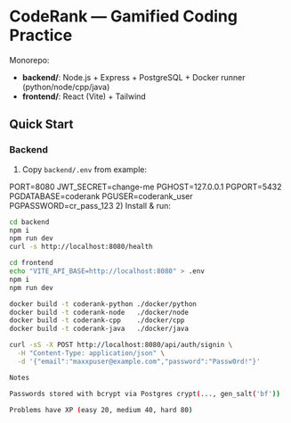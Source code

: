 # CodeRank — Gamified Coding Practice

Monorepo:
- **backend/**: Node.js + Express + PostgreSQL + Docker runner (python/node/cpp/java)
- **frontend/**: React (Vite) + Tailwind

## Quick Start
### Backend
1) Copy `backend/.env` from example:

PORT=8080
JWT_SECRET=change-me
PGHOST=127.0.0.1
PGPORT=5432
PGDATABASE=coderank
PGUSER=coderank_user
PGPASSWORD=cr_pass_123
2) Install & run:
```bash
cd backend
npm i
npm run dev
curl -s http://localhost:8080/health

cd frontend
echo "VITE_API_BASE=http://localhost:8080" > .env
npm i
npm run dev

docker build -t coderank-python ./docker/python
docker build -t coderank-node   ./docker/node
docker build -t coderank-cpp    ./docker/cpp
docker build -t coderank-java   ./docker/java

curl -sS -X POST http://localhost:8080/api/auth/signin \
  -H "Content-Type: application/json" \
  -d '{"email":"maxxpuser@example.com","password":"Passw0rd!"}'

Notes

Passwords stored with bcrypt via Postgres crypt(..., gen_salt('bf'))

Problems have XP (easy 20, medium 40, hard 80)
